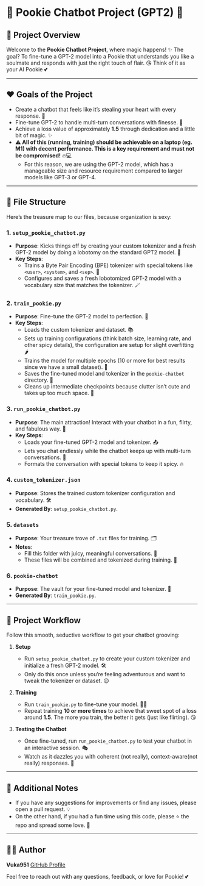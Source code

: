 # 🌟 Pookie Chatbot Project (GPT2) 🌟

## 💬 Project Overview

Welcome to the **Pookie Chatbot Project**, where magic happens! ✨ The goal? To fine-tune a GPT-2 model into a Pookie that understands you like a soulmate and responds with just the right touch of flair. 😘 Think of it as your AI Pookie 💕

---

## ❤️ Goals of the Project

- Create a chatbot that feels like it’s stealing your heart with every response. 💖
- Fine-tune GPT-2 to handle multi-turn conversations with finesse. 🧠
- Achieve a loss value of approximately **1.5** through dedication and a little bit of magic. ✨
- **⚠️ All of this (running, training) should be achievable on a laptop (eg. M1) with decent performance. This is a key requirement and must not be compromised!** 🔥💻
  - For this reason, we are using the GPT-2 model, which has a manageable size and resource requirement compared to larger models like GPT-3 or GPT-4.

---

## 📂 File Structure

Here’s the treasure map to our files, because organization is sexy:

### 1. **`setup_pookie_chatbot.py`**

- **Purpose**: Kicks things off by creating your custom tokenizer and a fresh GPT-2 model by doing a lobotomy on the standard GPT2 model. 🎉
- **Key Steps**:
  - Trains a Byte Pair Encoding (BPE) tokenizer with special tokens like `<user>`, `<system>`, and `<sep>`. 🧵
  - Configures and saves a fresh lobotomized GPT-2 model with a vocabulary size that matches the tokenizer. 🪄

### 2. **`train_pookie.py`**

- **Purpose**: Fine-tune the GPT-2 model to perfection. 💪
- **Key Steps**:
  - Loads the custom tokenizer and dataset. 📚
  - Sets up training configurations (think batch size, learning rate, and other spicy details), the configuration are setup for slight overfitting 🌶️
  - Trains the model for multiple epochs (10 or more for best results since we have a small dataset). 🔄
  - Saves the fine-tuned model and tokenizer in the `pookie-chatbot` directory. 🏦
  - Cleans up intermediate checkpoints because clutter isn’t cute and takes up too much space. 🧹

### 3. **`run_pookie_chatbot.py`**

- **Purpose**: The main attraction! Interact with your chatbot in a fun, flirty, and fabulous way. 🥳
- **Key Steps**:
  - Loads your fine-tuned GPT-2 model and tokenizer. 📤
  - Lets you chat endlessly while the chatbot keeps up with multi-turn conversations. 💬
  - Formats the conversation with special tokens to keep it spicy. 🔥

### 4. **`custom_tokenizer.json`**

- **Purpose**: Stores the trained custom tokenizer configuration and vocabulary. 🛠️
- **Generated By**: `setup_pookie_chatbot.py`.

### 5. **`datasets`**

- **Purpose**: Your treasure trove of `.txt` files for training. 🗂️
- **Notes**:
  - Fill this folder with juicy, meaningful conversations. 🥰
  - These files will be combined and tokenized during training. 🧩

### 6. **`pookie-chatbot`**

- **Purpose**: The vault for your fine-tuned model and tokenizer. 💎
- **Generated By**: `train_pookie.py`.

---

## 🚀 Project Workflow

Follow this smooth, seductive workflow to get your chatbot grooving:

1. **Setup**

   - Run `setup_pookie_chatbot.py` to create your custom tokenizer and initialize a fresh GPT-2 model. 🛠️
   - Only do this once unless you’re feeling adventurous and want to tweak the tokenizer or dataset. 😉

2. **Training**

   - Run `train_pookie.py` to fine-tune your model. 🏋️‍♂️
   - Repeat training **10 or more times** to achieve that sweet spot of a loss around **1.5**. The more you train, the better it gets (just like flirting). 😘

3. **Testing the Chatbot**
   - Once fine-tuned, run `run_pookie_chatbot.py` to test your chatbot in an interactive session. 🎭
   - Watch as it dazzles you with coherent (not really), context-aware(not really) responses. 🌟

---

## 🔮 Additional Notes

- If you have any suggestions for improvements or find any issues, please open a pull request. 💡
- On the other hand, if you had a fun time using this code, please ⭐ the repo and spread some love. 🫶

---

## 👨‍💻 Author

**Vuka951**
[GitHub Profile](https://github.com/Vuka951)

Feel free to reach out with any questions, feedback, or love for Pookie! 💕
